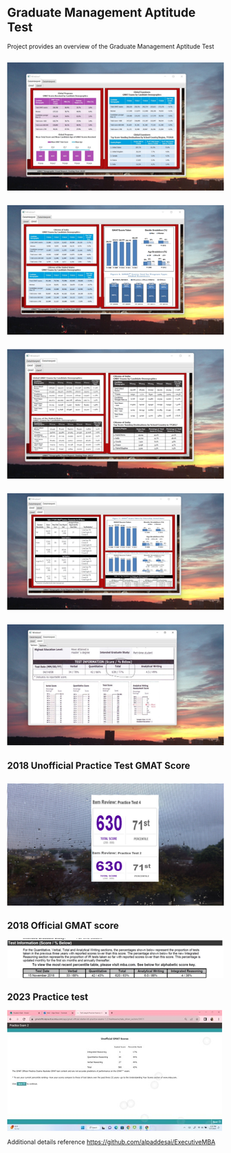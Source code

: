 # Graduate Management Aptitude Test

Project provides an overview of the Graduate Management Aptitude Test

## ![image](GMATImage1.jpg)

## ![image](GMATImage2.jpg)

## ![image](GMATImage3.jpg)

## ![image](GMATImage4.jpg)

## ![image](GMATImageofficial.jpg)

## 2018 Unofficial Practice Test GMAT Score
## ![image](GMATImage7.jpg)

## 2018 Official GMAT score
![image](GMATExam.jpg)

## 2023 Practice test
![image](PracticeTest.jpg)

Additional details reference  https://github.com/alpaddesai/ExecutiveMBA
